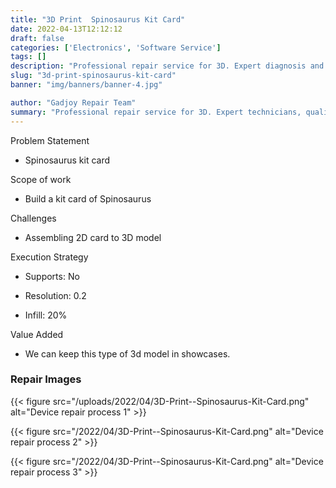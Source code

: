 ```yaml
---
title: "3D Print  Spinosaurus Kit Card"
date: 2022-04-13T12:12:12
draft: false
categories: ['Electronics', 'Software Service']
tags: []
description: "Professional repair service for 3D. Expert diagnosis and quality repairs in Bangalore."
slug: "3d-print-spinosaurus-kit-card"
banner: "img/banners/banner-4.jpg"

author: "Gadjoy Repair Team"
summary: "Professional repair service for 3D. Expert technicians, quality parts, warranty included."
---
```


Problem Statement 

- Spinosaurus kit card

Scope of work 

- Build a kit card of Spinosaurus

Challenges 

- Assembling 2D card to 3D model

Execution Strategy 

- Supports: No 

- Resolution: 0.2 

- Infill: 20%

Value Added 

- We can keep this type of 3d model in showcases.

### Repair Images

{{< figure src="/uploads/2022/04/3D-Print--Spinosaurus-Kit-Card.png" alt="Device repair process 1" >}}

{{< figure src="/2022/04/3D-Print--Spinosaurus-Kit-Card.png" alt="Device repair process 2" >}}

{{< figure src="/2022/04/3D-Print--Spinosaurus-Kit-Card.png" alt="Device repair process 3" >}}


